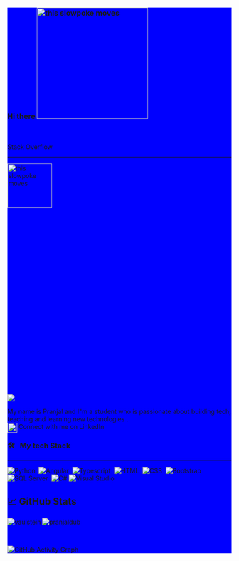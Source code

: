 <div style="background-color:blue">

### Hi there <img src="https://media.giphy.com/media/du3J3cXyzhj75IOgvA/source.gif" alt="this slowpoke moves"  width="250" />

<br>
<br>
Stack Overflow
<hr>
<a href="https://stackoverflow.com/users/13990024/pranjal-dubey">
  <div style="width:100%;height:0;padding-bottom:100%;position:relative;"><img src="https://media.giphy.com/media/xT0GqCppDBMGwe7FSw/source.gif" alt="this slowpoke moves"  width="100" /></div><p><a href="https://giphy.com/gifs/gj4QQwKvcLi66Yn5IG"></a></p>
</a>

![](https://visitor-badge.glitch.me/badge?page_id=pranjaldub)

My name is Pranjal and I"m a student who is passionate about building tech, teaching and learning new technologies .
<br>
Connect with me on LinkedIn &nbsp; <a href="https://www.linkedin.com/in/pranjal-d-6060a2183/">
  <img align="left" alt="Pranjal's LinkedIN" width="22px" src="https://raw.githubusercontent.com/peterthehan/peterthehan/master/assets/linkedin.svg" />
</a>

### 🛠 &nbsp; My tech Stack
  <hr>

![Python](https://img.shields.io/badge/-Python-05122A?style=flat&logo=Python)&nbsp;
![Angular](https://img.shields.io/badge/-Angular-05122A?style=flat&logo=Angular)&nbsp;
![Typescript](https://img.shields.io/badge/-Typescript-05122A?style=flat&logo=Typescript)&nbsp;
![HTML](https://img.shields.io/badge/-HTML-05122A?style=flat&logo=HHTML5&logoColor=1572B6)&nbsp;
![CSS](https://img.shields.io/badge/-CSS-05122A?style=flat&logo=CSS3&logoColor=1572B6)&nbsp;
![Bootstrap](https://img.shields.io/badge/-Bootstrap-05122A?style=flat&logo=bootstrap&logoColor=563D7C)
<br />
![SQL Server](https://img.shields.io/badge/-SQL%20Server-05122A?style=flat&logo=SQL-Server)&nbsp;
![C#](https://img.shields.io/badge/C%23%20-05122A?style=flat&logo=c-sharp&logoColor=FFA518)
![Visual Studio](https://img.shields.io/badge/-Visual%20Studio%20Code-05122A?style=flat&logo=visual-studio&logoColor=007ACC)&nbsp;
## &#x1f4c8; GitHub Stats

<p align="left"><img align="left" src="https://github-readme-stats.vercel.app/api/top-langs?username=pranjaldub&show_icons=true&locale=en&layout=compact&theme=radical" alt="vaulstein" /></p>

 
 <p><img align="center" src="https://github-readme-streak-stats.herokuapp.com/?user=arunsridher&theme=radical" alt="pranjaldub" /></p>
 
 <br />
 
![GitHub Activity Graph](https://activity-graph.herokuapp.com/graph?username=pranjaldub&bg_color=000000&color=4fff67&line=4fff67&point=ffffff&area=true&hide_border=true)  

</div>
